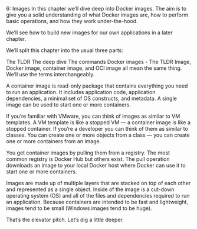6: Images
In this chapter we’ll dive deep into Docker images. The aim is to give you a solid understanding of what Docker images are, how to perform basic operations, and how they work under-the-hood.

We’ll see how to build new images for our own applications in a later chapter.

We’ll split this chapter into the usual three parts:

The TLDR
The deep dive
The commands
Docker images - The TLDR
Image, Docker image, container image, and OCI image all mean the same thing. We’ll use the terms interchangeably.

A container image is read-only package that contains everything you need to run an application. It includes application code, application dependencies, a minimal set of OS constructs, and metadata. A single image can be used to start one or more containers.

If you’re familiar with VMware, you can think of images as similar to VM templates. A VM template is like a stopped VM — a container image is like a stopped container. If you’re a developer you can think of them as similar to classes. You can create one or more objects from a class — you can create one or more containers from an image.

You get container images by pulling them from a registry. The most common registry is Docker Hub but others exist. The pull operation downloads an image to your local Docker host where Docker can use it to start one or more containers.

Images are made up of multiple layers that are stacked on top of each other and represented as a single object. Inside of the image is a cut-down operating system (OS) and all of the files and dependencies required to run an application. Because containers are intended to be fast and lightweight, images tend to be small (Windows images tend to be huge).

That’s the elevator pitch. Let’s dig a little deeper.